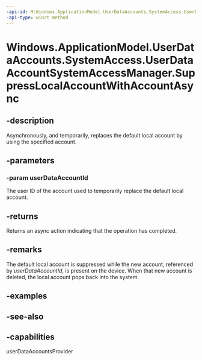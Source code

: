 ```yaml
---
-api-id: M:Windows.ApplicationModel.UserDataAccounts.SystemAccess.UserDataAccountSystemAccessManager.SuppressLocalAccountWithAccountAsync(System.String)
-api-type: winrt method
---
```


<!-- Method syntax
public Windows.Foundation.IAsyncAction SuppressLocalAccountWithAccountAsync(System.String userDataAccountId)
-->

# Windows.ApplicationModel.UserDataAccounts.SystemAccess.UserDataAccountSystemAccessManager.SuppressLocalAccountWithAccountAsync

## -description
Asynchronously, and temporarily, replaces the default local account by using the specified account.

## -parameters
### -param userDataAccountId
The user ID of the account used to temporarily replace the default local account.

## -returns
Returns an async action indicating that the operation has completed.

## -remarks
The default local account is suppressed while the new account, referenced by *userDataAccountId*, is present on the device. When that new account is deleted, the local account pops back into the system.

## -examples

## -see-also


## -capabilities
userDataAccountsProvider